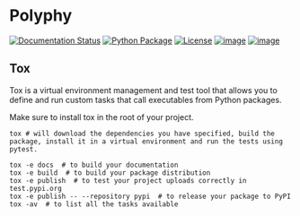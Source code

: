 # Polyphy

[![Documentation Status]][1]
[![Python Package]][2]
[![License]][3]
[![image]][4]
[![image][5]][6]

## Tox

Tox is a virtual environment management and test tool that allows you to
define and run custom tasks that call executables from Python packages.

Make sure to install tox in the root of your project.

    tox # will download the dependencies you have specified, build the package, install it in a virtual environment and run the tests using pytest.

    tox -e docs  # to build your documentation
    tox -e build  # to build your package distribution
    tox -e publish  # to test your project uploads correctly in test.pypi.org
    tox -e publish -- --repository pypi  # to release your package to PyPI
    tox -av  # to list all the tasks available

  [Documentation Status]: https://readthedocs.org/projects/polyphy/badge/?version=latest
  [1]: https://polyphy.readthedocs.io/en/latest/?badge=latest
  [Python Package]: https://github.com/PolyPhyHub/PolyPhy/actions/workflows/python-package.yml/badge.svg?branch=main
  [2]: https://github.com/PolyPhyHub/PolyPhy/actions/workflows/python-package.yml
  [License]: http://img.shields.io/badge/license-MIT-blue.svg
  [3]: https://raw.githubusercontent.com/polyphy/polyphy/main/LICENSE
  [image]: https://codecov.io/gh/PolyPhyHub/PolyPhy/branch/main/graph/badge.svg?token=D933raYfrG
  [4]: https://codecov.io/gh/PolyPhyHub/PolyPhy
  [5]: https://ci.appveyor.com/api/projects/status/ynv14em7nm0tvjso/branch/main?svg=true
  [6]: https://ci.appveyor.com/project/PatriceJada/polyphy-uyogg/branch/main